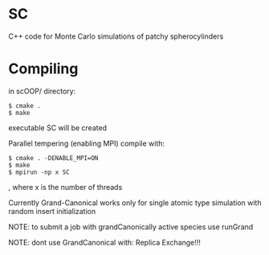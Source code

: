 SC
==

C++ code for Monte Carlo simulations of patchy spherocylinders

Compiling
=========

in scOOP/ directory:

    $ cmake .
    $ make

executable SC will be created

Parallel tempering (enabling MPI) compile with:

    $ cmake . -DENABLE_MPI=ON
    $ make
    $ mpirun -np x SC

, where x is the number of threads

Currently Grand-Canonical works only for single atomic type simulation 
with random insert initialization

NOTE: to submit a job with grandCanonically active species use runGrand

NOTE: dont use GrandCanonical with:
    Replica Exchange!!!
    
      
